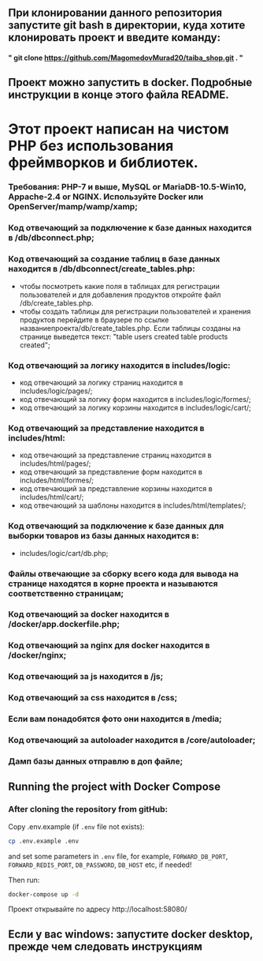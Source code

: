 ## При клонировании данного репозитория запустите git bash в директории, куда хотите клонировать проект и введите команду:  
#### " git clone https://github.com/MagomedovMurad20/taiba_shop.git . "
## Проект можно запустить в docker. Подробные инструкции в конце этого файла README.
# Этот проект написан на чистом PHP без использования фреймворков и библиотек. 

### Требования: PHP-7 и выше, MySQL or MariaDB-10.5-Win10, Appache-2.4 or NGINX. Используйте Docker или OpenServer/mamp/wamp/xamp;

### Код отвечающий за подключение к базе данных находится в /db/dbconnect.php;

### Код отвечающий за создание таблиц в базе данных находится в /db/dbconnect/create_tables.php:
- чтобы посмотреть какие поля в таблицах  для регистрации пользователей и для добавления продуктов
откройте файл /db/create_tables.php.
- чтобы создать таблицы для регистрации пользователей и хранения продуктов
перейдите в браузере по ссылке названиепроекта/db/create_tables.php. Если таблицы созданы на странице выведется текст: "table users created
table products created";

### Код отвечающий за логику находится в includes/logic:
- код отвечающий за логику страниц находится в includes/logic/pages/;
- код отвечающий за логику форм находится в includes/logic/formes/;
- код отвечающий за логику корзины находится в includes/logic/cart/;

### Код отвечающий за представление находится в includes/html:
- код отвечающий за представление страниц находится в includes/html/pages/;
- код отвечающий за представление форм находится в includes/html/formes/;
- код отвечающий за представление корзины находится в includes/html/cart/;
- код отвечающий за шаблоны находится в includes/html/templates/;

### Код отвечающий за подключение к базе данных для выборки товаров из базы данных находится в:
- includes/logic/cart/db.php;


### Файлы отвечающие за сборку всего кода для вывода на странице находятся в корне проекта и называются соответственно страницам;

### Код отвечающий за docker находится в /docker/app.dockerfile.php;

### Код отвечающий за nginx для docker находится в /docker/nginx;

### Код отвечающий за js находится в /js;

### Код отвечающий за css находится в /css;

### Если вам понадобятся фото они находится в /media;

### Код отвечающий за autoloader находится в /core/autoloader;

### Дамп базы данных отправлю в доп файле;


## Running the project with Docker Compose

### After cloning the repository from gitHub:

Copy .env.example (if `.env` file not exists):

```bash
cp .env.example .env
```

and set some parameters in `.env` file,
for example, `FORWARD_DB_PORT`, `FORWARD_REDIS_PORT`, `DB_PASSWORD`, `DB_HOST` etc,
if needed!

Then run:

```bash
docker-compose up -d
```
Проект открывайте по адресу http://localhost:58080/

## Если у вас windows: запустите docker desktop, прежде чем следовать инструкциям